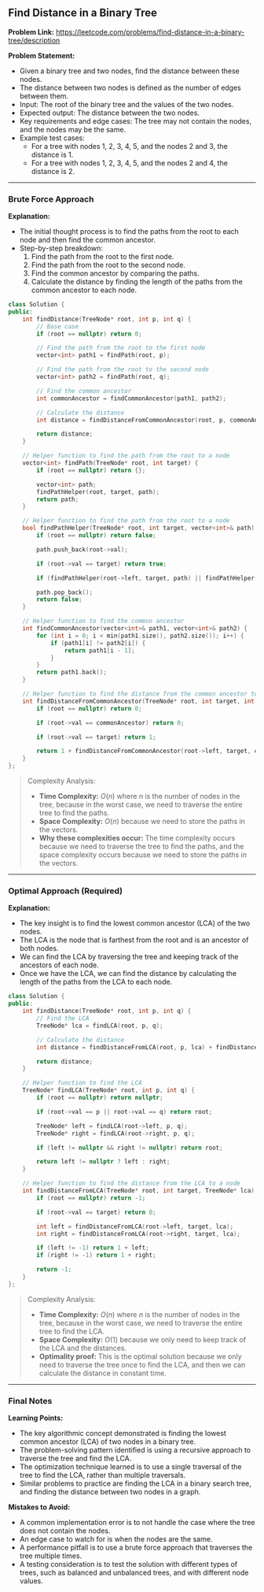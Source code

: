 ## Find Distance in a Binary Tree
**Problem Link:** https://leetcode.com/problems/find-distance-in-a-binary-tree/description

**Problem Statement:**
- Given a binary tree and two nodes, find the distance between these nodes.
- The distance between two nodes is defined as the number of edges between them.
- Input: The root of the binary tree and the values of the two nodes.
- Expected output: The distance between the two nodes.
- Key requirements and edge cases: The tree may not contain the nodes, and the nodes may be the same.
- Example test cases:
  - For a tree with nodes 1, 2, 3, 4, 5, and the nodes 2 and 3, the distance is 1.
  - For a tree with nodes 1, 2, 3, 4, 5, and the nodes 2 and 4, the distance is 2.

---

### Brute Force Approach

**Explanation:**
- The initial thought process is to find the paths from the root to each node and then find the common ancestor.
- Step-by-step breakdown:
  1. Find the path from the root to the first node.
  2. Find the path from the root to the second node.
  3. Find the common ancestor by comparing the paths.
  4. Calculate the distance by finding the length of the paths from the common ancestor to each node.

```cpp
class Solution {
public:
    int findDistance(TreeNode* root, int p, int q) {
        // Base case
        if (root == nullptr) return 0;

        // Find the path from the root to the first node
        vector<int> path1 = findPath(root, p);

        // Find the path from the root to the second node
        vector<int> path2 = findPath(root, q);

        // Find the common ancestor
        int commonAncestor = findCommonAncestor(path1, path2);

        // Calculate the distance
        int distance = findDistanceFromCommonAncestor(root, p, commonAncestor) + findDistanceFromCommonAncestor(root, q, commonAncestor);

        return distance;
    }

    // Helper function to find the path from the root to a node
    vector<int> findPath(TreeNode* root, int target) {
        if (root == nullptr) return {};

        vector<int> path;
        findPathHelper(root, target, path);
        return path;
    }

    // Helper function to find the path from the root to a node
    bool findPathHelper(TreeNode* root, int target, vector<int>& path) {
        if (root == nullptr) return false;

        path.push_back(root->val);

        if (root->val == target) return true;

        if (findPathHelper(root->left, target, path) || findPathHelper(root->right, target, path)) return true;

        path.pop_back();
        return false;
    }

    // Helper function to find the common ancestor
    int findCommonAncestor(vector<int>& path1, vector<int>& path2) {
        for (int i = 0; i < min(path1.size(), path2.size()); i++) {
            if (path1[i] != path2[i]) {
                return path1[i - 1];
            }
        }
        return path1.back();
    }

    // Helper function to find the distance from the common ancestor to a node
    int findDistanceFromCommonAncestor(TreeNode* root, int target, int commonAncestor) {
        if (root == nullptr) return 0;

        if (root->val == commonAncestor) return 0;

        if (root->val == target) return 1;

        return 1 + findDistanceFromCommonAncestor(root->left, target, commonAncestor) + findDistanceFromCommonAncestor(root->right, target, commonAncestor);
    }
};
```

> Complexity Analysis:
> - **Time Complexity:** $O(n)$ where $n$ is the number of nodes in the tree, because in the worst case, we need to traverse the entire tree to find the paths.
> - **Space Complexity:** $O(n)$ because we need to store the paths in the vectors.
> - **Why these complexities occur:** The time complexity occurs because we need to traverse the tree to find the paths, and the space complexity occurs because we need to store the paths in the vectors.

---

### Optimal Approach (Required)

**Explanation:**
- The key insight is to find the lowest common ancestor (LCA) of the two nodes.
- The LCA is the node that is farthest from the root and is an ancestor of both nodes.
- We can find the LCA by traversing the tree and keeping track of the ancestors of each node.
- Once we have the LCA, we can find the distance by calculating the length of the paths from the LCA to each node.

```cpp
class Solution {
public:
    int findDistance(TreeNode* root, int p, int q) {
        // Find the LCA
        TreeNode* lca = findLCA(root, p, q);

        // Calculate the distance
        int distance = findDistanceFromLCA(root, p, lca) + findDistanceFromLCA(root, q, lca);

        return distance;
    }

    // Helper function to find the LCA
    TreeNode* findLCA(TreeNode* root, int p, int q) {
        if (root == nullptr) return nullptr;

        if (root->val == p || root->val == q) return root;

        TreeNode* left = findLCA(root->left, p, q);
        TreeNode* right = findLCA(root->right, p, q);

        if (left != nullptr && right != nullptr) return root;

        return left != nullptr ? left : right;
    }

    // Helper function to find the distance from the LCA to a node
    int findDistanceFromLCA(TreeNode* root, int target, TreeNode* lca) {
        if (root == nullptr) return -1;

        if (root->val == target) return 0;

        int left = findDistanceFromLCA(root->left, target, lca);
        int right = findDistanceFromLCA(root->right, target, lca);

        if (left != -1) return 1 + left;
        if (right != -1) return 1 + right;

        return -1;
    }
};
```

> Complexity Analysis:
> - **Time Complexity:** $O(n)$ where $n$ is the number of nodes in the tree, because in the worst case, we need to traverse the entire tree to find the LCA.
> - **Space Complexity:** $O(1)$ because we only need to keep track of the LCA and the distances.
> - **Optimality proof:** This is the optimal solution because we only need to traverse the tree once to find the LCA, and then we can calculate the distance in constant time.

---

### Final Notes

**Learning Points:**
- The key algorithmic concept demonstrated is finding the lowest common ancestor (LCA) of two nodes in a binary tree.
- The problem-solving pattern identified is using a recursive approach to traverse the tree and find the LCA.
- The optimization technique learned is to use a single traversal of the tree to find the LCA, rather than multiple traversals.
- Similar problems to practice are finding the LCA in a binary search tree, and finding the distance between two nodes in a graph.

**Mistakes to Avoid:**
- A common implementation error is to not handle the case where the tree does not contain the nodes.
- An edge case to watch for is when the nodes are the same.
- A performance pitfall is to use a brute force approach that traverses the tree multiple times.
- A testing consideration is to test the solution with different types of trees, such as balanced and unbalanced trees, and with different node values.